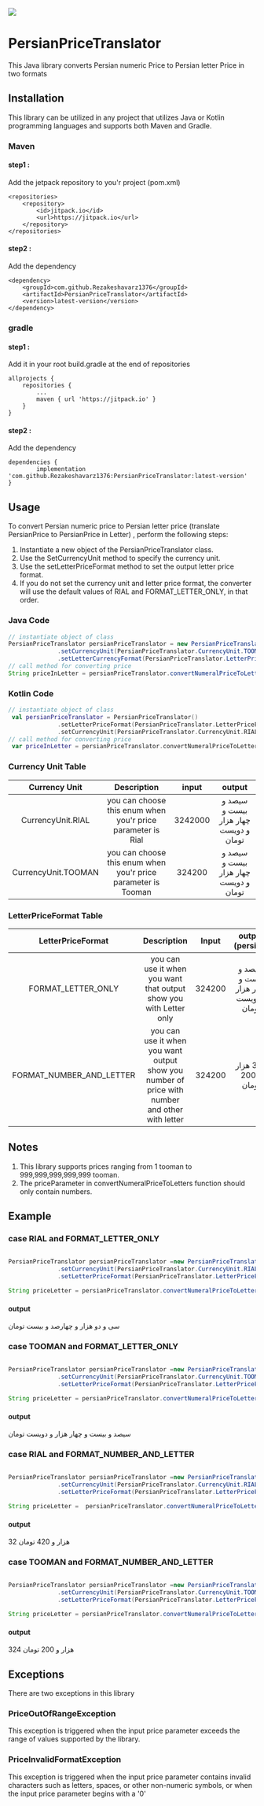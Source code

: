 [![](https://jitpack.io/v/Rezakeshavarz1376/PersianPriceTranslator.svg)](https://jitpack.io/#Rezakeshavarz1376/PersianPriceTranslator)
# PersianPriceTranslator
This Java library converts Persian numeric Price to Persian letter Price in two formats
## Installation
This library can be utilized in any project that utilizes Java or Kotlin programming languages and supports both Maven and Gradle.
### Maven 
#### step1 :
  Add the jetpack repository to you'r project (pom.xml)
  
  	<repositories>
		<repository>
		    <id>jitpack.io</id>
		    <url>https://jitpack.io</url>
		</repository>
	</repositories>
#### step2 : 
Add the dependency

	<dependency>
	    <groupId>com.github.Rezakeshavarz1376</groupId>
	    <artifactId>PersianPriceTranslator</artifactId>
	    <version>latest-version</version>
	</dependency>
  
### gradle
#### step1 :
Add it in your root build.gradle at the end of repositories

	allprojects {
		repositories {
			...
			maven { url 'https://jitpack.io' }
		}
	}

#### step2 :
Add the dependency

	dependencies {
	        implementation 'com.github.Rezakeshavarz1376:PersianPriceTranslator:latest-version'
	}
  
  
## Usage

To convert Persian numeric price to Persian letter price (translate PersianPrice to PersianPrice in Letter) , perform the following steps:
1.	Instantiate a new object of the PersianPriceTranslator class.
2.	Use the SetCurrencyUnit method to specify the currency unit.
3.	Use the setLetterPriceFormat method to set the output letter price format.
4.	If you do not set the currency unit and letter price format, the converter will use the default values of RIAL and FORMAT_LETTER_ONLY, in that order.

### Java Code
```java
// instantiate object of class
PersianPriceTranslator persianPriceTranslator = new PersianPriceTranslator()
              .setCurrencyUnit(PersianPriceTranslator.CurrencyUnit.TOOMAN)
              .setLetterCurrencyFormat(PersianPriceTranslator.LetterPriceFormat.FORMAT_NUMBER_AND_LETTER);
// call method for converting price
String priceInLetter = persianPriceTranslator.convertNumeralPriceToLetters("12345968752");
```
### Kotlin Code
```kotlin
// instantiate object of class
 val persianPriceTranslator = PersianPriceTranslator()
              .setLetterPriceFormat(PersianPriceTranslator.LetterPriceFormat.FORMAT_LETTER_ONLY)
              .setCurrencyUnit(PersianPriceTranslator.CurrencyUnit.RIAL)
// call method for converting price
 var priceInLetter = persianPriceTranslator.convertNumeralPriceToLetters(p0.toString())     

```

### Currency Unit Table

| Currency Unit | Description | input | output |
| :---: | :---: | :---: | :---: |
| CurrencyUnit.RIAL | you can choose this enum when you'r price parameter is Rial | 3242000 | سیصد و بیست و چهار هزار و دویست تومان |
| CurrencyUnit.TOOMAN | you can choose this enum when you'r price parameter is Tooman | 324200 | سیصد و بیست و چهار هزار و دویست تومان |  

### LetterPriceFormat Table

| LetterPriceFormat | Description | Input | output (persian) |
| :---: | :---: | :---: | :---: |
| FORMAT_LETTER_ONLY | you can use it when you want that output show you with Letter only | 324200 | سیصد و بیست و چهار هزار و دویست تومان |
| FORMAT_NUMBER_AND_LETTER | you can use it when you want output show you number of price with number and other with letter | 324200 | <div dir="rtl"> 324 هزار و 200 تومان </div> |

## Notes
 1. This library supports prices ranging from 1 tooman to 999,999,999,999,999 tooman. 
 2. The priceParameter in convertNumeralPriceToLetters function should only contain numbers.

## Example

### case RIAL and FORMAT_LETTER_ONLY
```java

PersianPriceTranslator persianPriceTranslator =new PersianPriceTranslator()
              .setCurrencyUnit(PersianPriceTranslator.CurrencyUnit.RIAL)
              .setLetterPriceFormat(PersianPriceTranslator.LetterPriceFormat.FORMAT_LETTER_ONLY);

String priceLetter = persianPriceTranslator.convertNumeralPriceToLetters("324200"); 
```
#### output
سی و دو هزار و چهارصد و بیست تومان


### case TOOMAN and FORMAT_LETTER_ONLY
```java

PersianPriceTranslator persianPriceTranslator =new PersianPriceTranslator()
              .setCurrencyUnit(PersianPriceTranslator.CurrencyUnit.TOOMAN)
              .setLetterPriceFormat(PersianPriceTranslator.LetterPriceFormat.FORMAT_LETTER_ONLY);

String priceLetter = persianPriceTranslator.convertNumeralPriceToLetters("324200"); 
```
#### output
سیصد و بیست و چهار هزار و دویست تومان

### case RIAL and FORMAT_NUMBER_AND_LETTER
```java

PersianPriceTranslator persianPriceTranslator =new PersianPriceTranslator()
              .setCurrencyUnit(PersianPriceTranslator.CurrencyUnit.RIAL)
              .setLetterPriceFormat(PersianPriceTranslator.LetterPriceFormat.FORMAT_NUMBER_AND_LETTER);

String priceLetter =  persianPriceTranslator.convertNumeralPriceToLetters("324200");
```
#### output
32 هزار و 420 تومان 



### case TOOMAN and FORMAT_NUMBER_AND_LETTER
```java

PersianPriceTranslator persianPriceTranslator =new PersianPriceTranslator()
              .setCurrencyUnit(PersianPriceTranslator.CurrencyUnit.TOOMAN)
              .setLetterPriceFormat(PersianPriceTranslator.LetterPriceFormat.FORMAT_NUMBER_AND_LETTER);

String priceLetter = persianPriceTranslator.convertNumeralPriceToLetters("324200");
```
#### output
324 هزار و 200 تومان

## Exceptions
There are two exceptions in this library
### PriceOutOfRangeException
This exception is triggered when the input price parameter exceeds the range of values supported by the library.

### PriceInvalidFormatException
This exception is triggered when the input price parameter contains invalid characters such as letters, spaces, or other non-numeric symbols, or when the input price parameter begins with a '0'

